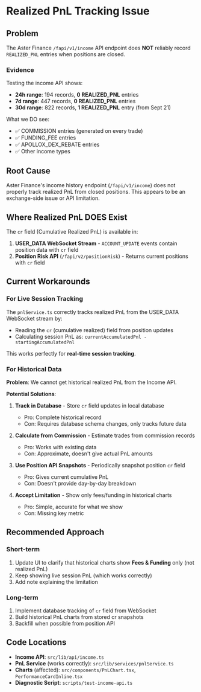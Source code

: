 # Realized PnL Tracking Issue

## Problem

The Aster Finance `/fapi/v1/income` API endpoint does **NOT** reliably record `REALIZED_PNL` entries when positions are closed.

### Evidence

Testing the income API shows:
- **24h range**: 194 records, **0 REALIZED_PNL** entries
- **7d range**: 447 records, **0 REALIZED_PNL** entries
- **30d range**: 822 records, **1 REALIZED_PNL** entry (from Sept 21)

What we DO see:
- ✅ COMMISSION entries (generated on every trade)
- ✅ FUNDING_FEE entries
- ✅ APOLLOX_DEX_REBATE entries
- ✅ Other income types

## Root Cause

Aster Finance's income history endpoint (`/fapi/v1/income`) does not properly track realized PnL from closed positions. This appears to be an exchange-side issue or API limitation.

## Where Realized PnL DOES Exist

The `cr` field (Cumulative Realized PnL) is available in:

1. **USER_DATA WebSocket Stream** - `ACCOUNT_UPDATE` events contain position data with `cr` field
2. **Position Risk API** (`/fapi/v2/positionRisk`) - Returns current positions with `cr` field

## Current Workarounds

### For Live Session Tracking
The `pnlService.ts` correctly tracks realized PnL from the USER_DATA WebSocket stream by:
- Reading the `cr` (cumulative realized) field from position updates
- Calculating session PnL as: `currentAccumulatedPnl - startingAccumulatedPnl`

This works perfectly for **real-time session tracking**.

### For Historical Data
**Problem**: We cannot get historical realized PnL from the Income API.

**Potential Solutions**:

1. **Track in Database** - Store `cr` field updates in local database
   - Pro: Complete historical record
   - Con: Requires database schema changes, only tracks future data

2. **Calculate from Commission** - Estimate trades from commission records
   - Pro: Works with existing data
   - Con: Approximate, doesn't give actual PnL amounts

3. **Use Position API Snapshots** - Periodically snapshot position `cr` field
   - Pro: Gives current cumulative PnL
   - Con: Doesn't provide day-by-day breakdown

4. **Accept Limitation** - Show only fees/funding in historical charts
   - Pro: Simple, accurate for what we show
   - Con: Missing key metric

## Recommended Approach

### Short-term
1. Update UI to clarify that historical charts show **Fees & Funding** only (not realized PnL)
2. Keep showing live session PnL (which works correctly)
3. Add note explaining the limitation

### Long-term
1. Implement database tracking of `cr` field from WebSocket
2. Build historical PnL charts from stored cr snapshots
3. Backfill when possible from position API

## Code Locations

- **Income API**: `src/lib/api/income.ts`
- **PnL Service** (works correctly): `src/lib/services/pnlService.ts`
- **Charts** (affected): `src/components/PnLChart.tsx`, `PerformanceCardInline.tsx`
- **Diagnostic Script**: `scripts/test-income-api.ts`
